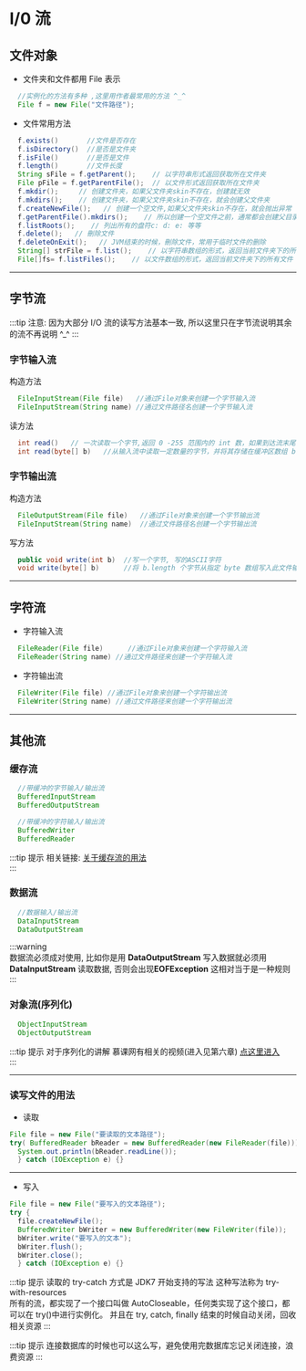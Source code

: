 # I/0 流

## 文件对象

- 文件夹和文件都用 File 表示

```Java
  //实例化的方法有多种 ,这里用作者最常用的方法 ^_^
  File f = new File("文件路径");
```

- 文件常用方法

```Java
  f.exists()       //文件是否存在
  f.isDirectory()  //是否是文件夹
  f.isFile()       //是否是文件
  f.length()       //文件长度
  String sFile = f.getParent();    // 以字符串形式返回获取所在文件夹
  File pFile = f.getParentFile();  // 以文件形式返回获取所在文件夹
  f.mkdir();     // 创建文件夹，如果父文件夹skin不存在，创建就无效
  f.mkdirs();    // 创建文件夹，如果父文件夹skin不存在，就会创建父文件夹
  f.createNewFile();   // 创建一个空文件,如果父文件夹skin不存在，就会抛出异常
  f.getParentFile().mkdirs();    // 所以创建一个空文件之前，通常都会创建父目录
  f.listRoots();    // 列出所有的盘符c: d: e: 等等
  f.delete();   // 刪除文件
  f.deleteOnExit();   // JVM结束的时候，刪除文件，常用于临时文件的删除
  String[] strFile = f.list();    // 以字符串数组的形式，返回当前文件夹下的所有文件（不包含子文件及子文件夹）
  File[]fs= f.listFiles();    // 以文件数组的形式，返回当前文件夹下的所有文件（不包含子文件及子文件夹）
```

---

## 字节流

:::tip
注意: 因为大部分 I/O 流的读写方法基本一致, 所以这里只在字节流说明其余的流不再说明 ^\_^
:::

### 字节输入流

构造方法

```Java
  FileInputStream(File file)   //通过File对象来创建一个字节输入流
  FileInputStream(String name) //通过文件路径名创建一个字节输入流
```

读方法

```Java
  int read()   // 一次读取一个字节,返回 0 -255 范围内的 int 数，如果到达流末尾，则返回值 -1。
  int read(byte[] b)   //从输入流中读取一定数量的字节，并将其存储在缓冲区数组 b 中，以整数形式返回实际读取的字节数，如果到达流末尾，则返回值 -1。
```

### 字节输出流

构造方法

```Java
  FileOutputStream(File file)   //通过File对象来创建一个字节输出流
  FileInputStream(String name)  //通过文件路径名创建一个字节输出流
```

写方法

```Java
  public void write(int b)  //写一个字节, 写的ASCII字符
  void write(byte[] b)      //将 b.length 个字节从指定 byte 数组写入此文件输出流中。
```

---

## 字符流

- 字符输入流

```Java
  FileReader(File file)      //通过File对象来创建一个字符输入流
  FileReader(String name) //通过文件路径来创建一个字符输入流
```

- 字符输出流

```Java
  FileWriter(File file) //通过File对象来创建一个字符输出流
  FileWriter(String name) //通过文件路径来创建一个字符输出流
```

---

## 其他流

### 缓存流

```Java
  //带缓冲的字节输入/输出流
  BufferedInputStream
  BufferedOutputStream

  //带缓冲的字符输入/输出流
  BufferedWriter
  BufferedReader
```

:::tip 提示
相关链接: [关于缓存流的用法](https://blog.csdn.net/qq_20610631/article/details/81113794)  
:::

### 数据流

```Java
  //数据输入/输出流
  DataInputStream
  DataOutputStream
```

:::warning  
 数据流必须成对使用, 比如你是用 **DataOutputStream** 写入数据就必须用 **DataInputStream** 读取数据, 否则会出现**EOFException**
这相对当于是一种规则  
:::

### 对象流(序列化)

```Java
  ObjectInputStream
  ObjectOutputStream
```

:::tip 提示
对于序列化的讲解 慕课网有相关的视频(进入见第六章) [点这里进入](https://www.imooc.com/learn/123)  
:::

---

### 读写文件的用法

- 读取

```Java
File file = new File("要读取的文本路径");
try( BufferedReader bReader = new BufferedReader(new FileReader(file))) {
  System.out.println(bReader.readLine());
  } catch (IOException e) {}
```

---

- 写入

```Java
File file = new File("要写入的文本路径");
try {
  file.createNewFile();
  BufferedWriter bWriter = new BufferedWriter(new FileWriter(file));
  bWriter.write("要写入的文本");
  bWriter.flush();
  bWriter.close();
  } catch (IOException e) {}
```

:::tip 提示
读取的 try-catch 方式是 JDK7 开始支持的写法 这种写法称为 try-with-resources  
所有的流，都实现了一个接口叫做 AutoCloseable，任何类实现了这个接口，都可以在 try()中进行实例化。 并且在 try, catch, finally 结束的时候自动关闭，回收相关资源
:::

:::tip 提示
连接数据库的时候也可以这么写，避免使用完数据库忘记关闭连接，浪费资源
:::
